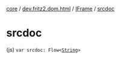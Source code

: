 [core](../../index.md) / [dev.fritz2.dom.html](../index.md) / [IFrame](index.md) / [srcdoc](./srcdoc.md)

# srcdoc

(js) `var srcdoc: Flow<`[`String`](https://kotlinlang.org/api/latest/jvm/stdlib/kotlin/-string/index.html)`>`